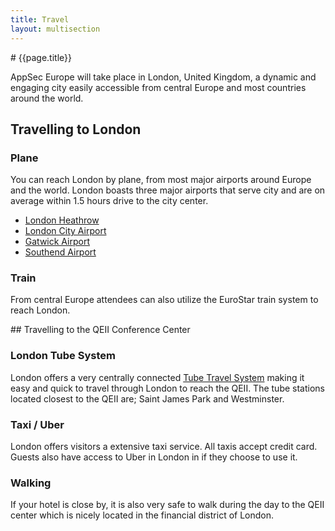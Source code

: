 ```yaml
---
title: Travel
layout: multisection
---
```


<section markdown="1">
# {{page.title}}


AppSec Europe will take place in London, United Kingdom, a dynamic and engaging city easily accessible from central Europe and most countries around the world.

## Travelling to London

### Plane

You can reach London by plane, from most major airports around Europe and the world.  London boasts three major airports that serve city and are on average within 1.5 hours drive to the city center. 

* [London Heathrow](https://www.heathrow.com/)
* [London City Airport](https://www.londoncityairport.com/)
* [Gatwick Airport](https://www.gatwickairport.com/)
* [Southend Airport](https://southendairport.com/)

### Train

From central Europe attendees can also utilize the EuroStar train system to reach London.

</section>

<section class="inverse" markdown="1">
## Travelling to the QEII Conference Center

### London Tube System

London offers a very centrally connected [Tube Travel System](https://tfl.gov.uk/) making it easy and quick to travel through London to reach the QEII.  The tube stations located closest to the QEII are; Saint James Park and Westminster.   

### Taxi / Uber

London offers visitors a extensive taxi service.  All taxis accept credit card. Guests also have access to Uber in London in if they choose to use it.

### Walking

If your hotel is close by, it is also very safe to walk during the day to the QEII center which is nicely located in the financial district of London.

</section>